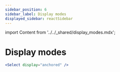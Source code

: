 ```yaml
---
sidebar_position: 6
sidebar_label: Display modes
displayed_sidebar: reactSidebar
---
```


import Content from '../../_shared/display_modes.mdx';

# Display modes

<Content />

```jsx title="Setting a display option"
<Select display="anchored" />
```